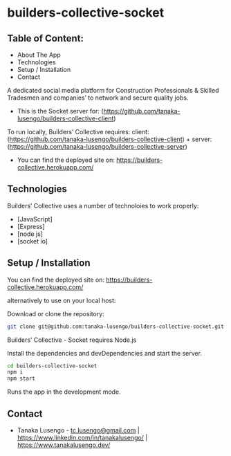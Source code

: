 # builders-collective-socket

## Table of Content:
- About The App
- Technologies
- Setup / Installation 
- Contact

A dedicated social media platform for Construction Professionals & Skilled Tradesmen and companies’ to network and secure quality jobs.

- This is the Socket server for: (https://github.com/tanaka-lusengo/builders-collective-client)

To run locally, Builders’ Collective requires:
client:  (https://github.com/tanaka-lusengo/builders-collective-client) +
server:  (https://github.com/tanaka-lusengo/builders-collective-server)

- You can find the deployed site on: https://builders-collective.herokuapp.com/

## Technologies

Builders’ Collective uses a number of technoloies to work properly:

- [JavaScript]
- [Express] 
- [node js] 
- [socket io]

## Setup / Installation

You can find the deployed site on: https://builders-collective.herokuapp.com/

alternatively to use on your local host:

Download or clone the repository: 
```sh
git clone git@github.com:tanaka-lusengo/builders-collective-socket.git
```
Builders’ Collective - Socket requires Node.js 

Install the dependencies and devDependencies and start the server.


```sh
cd builders-collective-socket
npm i
npm start
```

Runs the app in the development mode.

## Contact
- Tanaka Lusengo - tc.lusengo@gmail.com | https://www.linkedin.com/in/tanakalusengo/ | https://www.tanakalusengo.dev/
